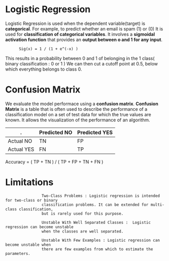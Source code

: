 # Logistic Regression

Logistic Regression is used when the dependent variable(target) is **categorical**. For example, to predict whether an email is spam (1) or (0)
It is used for **classification of categorical variables**. It involves a **sigmoidal activation function** that provides an **output between o and 1
for any input**.

          Sig(x) = 1 / (1 + e^(-x) )
          
This results in a probability between 0 and 1 of belonging in the 1 class( binary classification : 0 or 1 )
We can then cut a cutoff point at 0.5, below which everything belongs to class 0.

# Confusion Matrix

We evaluate the model performace using a **confusion matrix**.
**Confusion Matrix** is a table that is often used to describe the performance of a classification model on a set of test data for which 
the true values are known. It allows the visualization of the performance of an algorithm.
    
|    . | Predicted NO | Predicted YES|
|------| -------------|---------------|
|Actual NO| TN | FP |
|Actual YES | FN | TP |

Accuracy =    ( TP + TN ) / ( TP + FP + TN + FN )

# Limitations

                    Two-Class Problems : Logistic regression is intended for two-class or binary 
                    classification problems. It can be extended for multi-class classification,
                    but is rarely used for this purpose.

                    Unstable With Well Separated Classes :  Logistic regression can become unstable 
                    when the classes are well separated.

                    Unstable With Few Examples : Logistic regression can become unstable when 
                    there are few examples from which to estimate the parameters.
